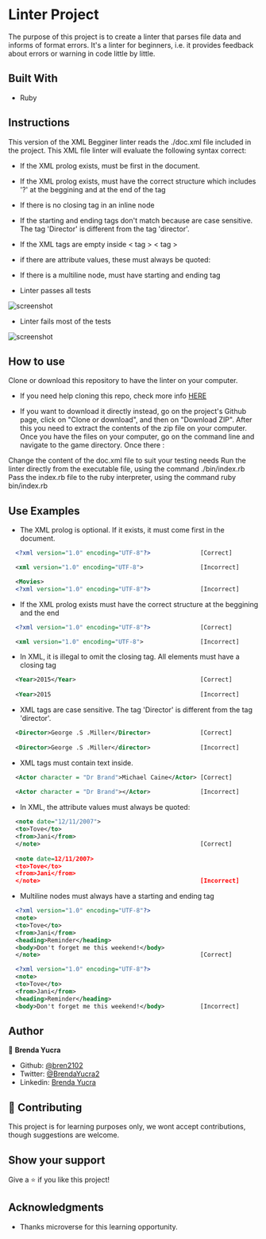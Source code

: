 # Linter Project

The purpose of this project is to create a linter that parses file data and informs of format errors. It's a linter for beginners, i.e. it provides feedback about errors or warning in code little by little.

## Built With

- Ruby

## Instructions

This version of the XML Begginer linter reads the ./doc.xml file included in the project. This XML file linter will evaluate the following syntax correct:

- If the XML prolog exists, must be first in the document.
- If the XML prolog exists, must have the correct structure which includes '?' at the beggining and at the end of the tag
- If there is no closing tag in an inline node
- If the starting and ending tags don't match because are case sensitive. The tag 'Director' is different from the tag 'director'.
- If the XML tags are empty inside < tag > < tag >
- if there are attribute values, these must always be quoted:
- If there is a multiline node, must have starting and ending tag

- Linter passes all tests

![screenshot](/assets/linter_approves.png)

- Linter fails most of the tests

![screenshot](/assets/linter_fails.png)

## How to use

Clone or download this repository to have the linter on your computer.

- If you need help cloning this repo, check more info [HERE](https://help.github.com/en/github/creating-cloning-and-archiving-repositories/cloning-a-repository)

- If you want to download it directly instead, go on the project's Github page, click on "Clone or download", and then on "Download ZIP". After this you need to extract the contents of the zip file on your computer.
Once you have the files on your computer, go on the command line and navigate to the game directory. Once there :

Change the content of the doc.xml file to suit your testing needs
Run the linter directly from the executable file, using the command ./bin/index.rb
Pass the index.rb file to the ruby interpreter, using the command ruby bin/index.rb

## Use Examples

- The XML prolog is optional. If it exists, it must come first in the document.
```xml
  <?xml version="1.0" encoding="UTF-8"?>              [Correct]

  <xml version="1.0" encoding="UTF-8">                [Incorrect]

  <Movies>
  <?xml version="1.0" encoding="UTF-8"?>              [Incorrect]
```
- If the XML prolog exists must have the correct structure at the beggining and the end
```xml
  <?xml version="1.0" encoding="UTF-8"?>              [Correct]

  <xml version="1.0" encoding="UTF-8">                [Incorrect]
```
- In XML, it is illegal to omit the closing tag. All elements must have a closing tag
```xml
  <Year>2015</Year>                                   [Correct]
  
  <Year>2015                                          [Incorrect]
```
- XML tags are case sensitive. The tag 'Director' is different from the tag 'director'.
```xml
  <Director>George .S .Miller</Director>              [Correct]
  
  <Director>George .S .Miller</director>              [Incorrect]
```
- XML tags must contain text inside.
```xml
  <Actor character = "Dr Brand">Michael Caine</Actor> [Correct]
  
  <Actor character = "Dr Brand"></Actor>              [Incorrect]
```
- In XML, the attribute values must always be quoted:
```xml
  <note date="12/11/2007">
  <to>Tove</to>
  <from>Jani</from>
  </note>                                             [Correct]
  
  <note date=12/11/2007>
  <to>Tove</to>
  <from>Jani</from>
  </note>                                             [Incorrect]
```
- Multiline nodes must always have a starting and ending tag
```xml
  <?xml version="1.0" encoding="UTF-8"?>
  <note>
  <to>Tove</to>
  <from>Jani</from>
  <heading>Reminder</heading>
  <body>Don't forget me this weekend!</body>
  </note>                                             [Correct]

  <?xml version="1.0" encoding="UTF-8"?>
  <note>
  <to>Tove</to>
  <from>Jani</from>
  <heading>Reminder</heading>
  <body>Don't forget me this weekend!</body>          [Incorrect]
```
## Author

👤 **Brenda Yucra**

- Github: [@bren2102](https://github.com/bren2102) 
- Twitter: [@BrendaYucra2](https://twitter.com/BrendaYucra)
- Linkedin: [Brenda Yucra](https://www.linkedin.com/in/brenda-yucra-51980681/)

## 🤝 Contributing

This project is for learning purposes only, we wont accept contributions, though suggestions are welcome.

## Show your support

Give a ⭐️ if you like this project!

## Acknowledgments

- Thanks microverse for this learning opportunity.